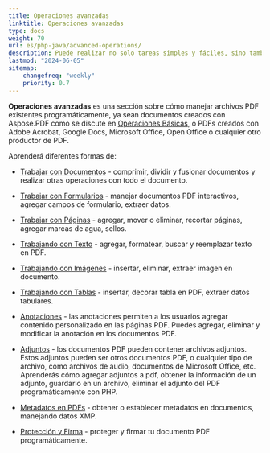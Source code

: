 ```yaml
---
title: Operaciones avanzadas
linktitle: Operaciones avanzadas
type: docs
weight: 70
url: es/php-java/advanced-operations/
description: Puede realizar no solo tareas simples y fáciles, sino también enfrentar objetivos más complejos con Aspose.PDF para PHP a través de Java.
lastmod: "2024-06-05"
sitemap:
    changefreq: "weekly"
    priority: 0.7
---
```


**Operaciones avanzadas** es una sección sobre cómo manejar archivos PDF existentes programáticamente, ya sean documentos creados con Aspose.PDF como se discute en [Operaciones Básicas](/pdf/php-java/basic-operations), o PDFs creados con Adobe Acrobat, Google Docs, Microsoft Office, Open Office o cualquier otro productor de PDF.

Aprenderá diferentes formas de:

- [Trabajar con Documentos](/pdf/php-java/working-with-documents/) - comprimir, dividir y fusionar documentos y realizar otras operaciones con todo el documento.
- [Trabajar con Formularios](/pdf/php-java/working-with-forms/) - manejar documentos PDF interactivos, agregar campos de formulario, extraer datos.

- [Trabajar con Páginas](/pdf/php-java/working-with-pages/) - agregar, mover o eliminar, recortar páginas, agregar marcas de agua, sellos.
- [Trabajando con Texto](/pdf/php-java/working-with-text/) - agregar, formatear, buscar y reemplazar texto en PDF.
- [Trabajando con Imágenes](/pdf/php-java/working-with-images/) - insertar, eliminar, extraer imagen en documento.
- [Trabajando con Tablas](/pdf/php-java/working-with-tables/) - insertar, decorar tabla en PDF, extraer datos tabulares.
- [Anotaciones](/pdf/php-java/annotations/) - las anotaciones permiten a los usuarios agregar contenido personalizado en las páginas PDF. Puedes agregar, eliminar y modificar la anotación en los documentos PDF.
- [Adjuntos](/pdf/php-java/attachments/) - los documentos PDF pueden contener archivos adjuntos. Estos adjuntos pueden ser otros documentos PDF, o cualquier tipo de archivo, como archivos de audio, documentos de Microsoft Office, etc. Aprenderás cómo agregar adjuntos a pdf, obtener la información de un adjunto, guardarlo en un archivo, eliminar el adjunto del PDF programáticamente con PHP.
- [Metadatos en PDFs](/pdf/php-java/pdf-file-metadata/) - obtener o establecer metadatos en documentos, manejando datos XMP.

- [Protección y Firma](/pdf/php-java/securing-and-signing/) - proteger y firmar tu documento PDF programáticamente.
